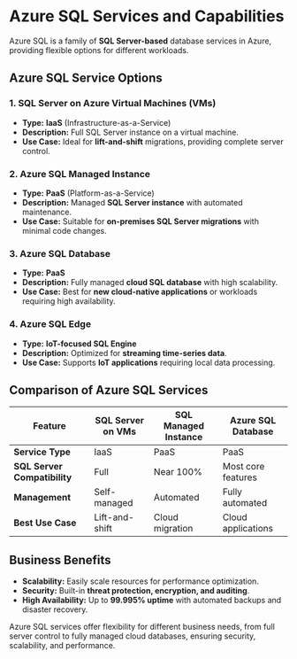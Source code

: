 # Azure SQL Services and Capabilities

Azure SQL is a family of **SQL Server-based** database services in Azure, providing flexible options for different workloads.

## **Azure SQL Service Options**
### **1. SQL Server on Azure Virtual Machines (VMs)**
- **Type:** **IaaS** (Infrastructure-as-a-Service)
- **Description:** Full SQL Server instance on a virtual machine.
- **Use Case:** Ideal for **lift-and-shift** migrations, providing complete server control.

### **2. Azure SQL Managed Instance**
- **Type:** **PaaS** (Platform-as-a-Service)
- **Description:** Managed **SQL Server instance** with automated maintenance.
- **Use Case:** Suitable for **on-premises SQL Server migrations** with minimal code changes.

### **3. Azure SQL Database**
- **Type:** **PaaS**
- **Description:** Fully managed **cloud SQL database** with high scalability.
- **Use Case:** Best for **new cloud-native applications** or workloads requiring high availability.

### **4. Azure SQL Edge**
- **Type:** **IoT-focused SQL Engine**
- **Description:** Optimized for **streaming time-series data**.
- **Use Case:** Supports **IoT applications** requiring local data processing.

## **Comparison of Azure SQL Services**
| Feature                     | SQL Server on VMs  | SQL Managed Instance | Azure SQL Database |
|-----------------------------|-------------------|----------------------|---------------------|
| **Service Type**            | IaaS              | PaaS                 | PaaS                |
| **SQL Server Compatibility**| Full              | Near 100%            | Most core features  |
| **Management**              | Self-managed      | Automated            | Fully automated     |
| **Best Use Case**           | Lift-and-shift    | Cloud migration      | Cloud applications  |

## **Business Benefits**
- **Scalability:** Easily scale resources for performance optimization.
- **Security:** Built-in **threat protection, encryption, and auditing**.
- **High Availability:** Up to **99.995% uptime** with automated backups and disaster recovery.

Azure SQL services offer flexibility for different business needs, from full server control to fully managed cloud databases, ensuring security, scalability, and performance.
